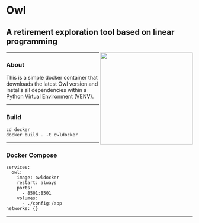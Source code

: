 # Owl   

## A retirement exploration tool based on linear programming

<img align=right src="https://raw.github.com/mdlacasse/Owl/main/docs/images/owl.png" width="250">

---
### About
This is a simple docker container that downloads the latest Owl version and installs all dependencies within a Python Virtual Environment (VENV).

---

### Build
```
cd docker
docker build . -t owldocker
```


---

### Docker Compose
```
services:
  owl:
    image: owldocker
    restart: always
    ports:
      - 8501:8501
    volumes:
      - ./config:/app
networks: {}
```
------------------------------------------------------------------------------------
